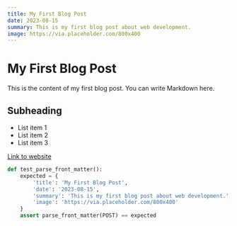 ```yaml
---
title: My First Blog Post
date: 2023-08-15
summary: This is my first blog post about web development.
image: https://via.placeholder.com/800x400
---
```


# My First Blog Post

This is the content of my first blog post. You can write Markdown here.

## Subheading

- List item 1
- List item 2
- List item 3

[Link to website](https://example.com)

```python
def test_parse_front_matter():
    expected = {
        'title': 'My First Blog Post',
        'date': '2023-08-15',
        'summary': 'This is my first blog post about web development.',
        'image': 'https://via.placeholder.com/800x400'
    }
    assert parse_front_matter(POST) == expected
```
